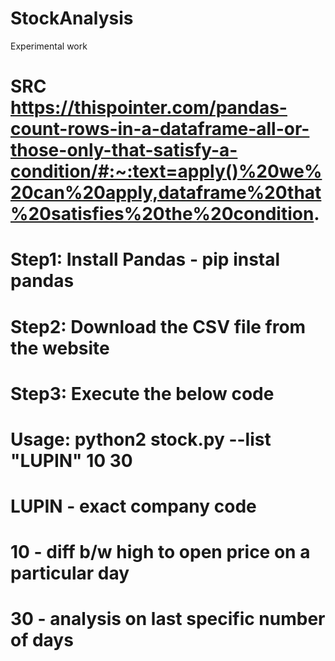 # StockAnalysis
Experimental work

# SRC https://thispointer.com/pandas-count-rows-in-a-dataframe-all-or-those-only-that-satisfy-a-condition/#:~:text=apply()%20we%20can%20apply,dataframe%20that%20satisfies%20the%20condition.

# Step1: Install Pandas - pip instal pandas

# Step2: Download the CSV file from the website

# Step3: Execute the below code

# Usage: python2 stock.py --list "LUPIN" 10 30
# LUPIN - exact company code
# 10 - diff b/w high to open price on a particular day
# 30 - analysis on last specific number of days
